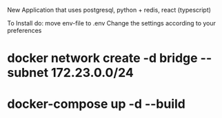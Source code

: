 New Application that uses postgresql, python + redis, react (typescript) 
 
 To Install do:
 move env-file to .env
 Change the settings according to your preferences
 # docker network create -d bridge --subnet 172.23.0.0/24 <network-name>
 # docker-compose up -d --build 
